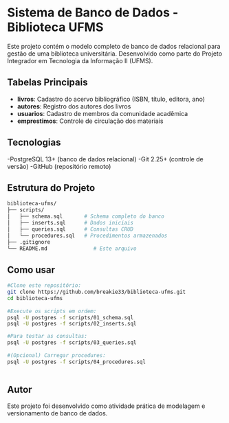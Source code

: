 # Sistema de Banco de Dados - Biblioteca UFMS

Este projeto contém o modelo completo de banco de dados relacional para gestão de uma biblioteca universitária. Desenvolvido como parte do Projeto Integrador em Tecnologia da Informação II (UFMS).

## Tabelas Principais

- **livros**: Cadastro do acervo bibliográfico (ISBN, título, editora, ano)
- **autores**: Registro dos autores dos livros
- **usuarios**: Cadastro de membros da comunidade acadêmica
- **emprestimos**: Controle de circulação dos materiais

## Tecnologias

  -PostgreSQL 13+ (banco de dados relacional)
  -Git 2.25+ (controle de versão)
  -GitHub (repositório remoto)

## Estrutura do Projeto

```bash
biblioteca-ufms/
├── scripts/
│   ├── schema.sql       # Schema completo do banco
│   ├── inserts.sql      # Dados iniciais
│   ├── queries.sql      # Consultas CRUD
│   └── procedures.sql   # Procedimentos armazenados
├── .gitignore              
└── README.md               # Este arquivo
```

## Como usar
```bash
#Clone este repositório:
git clone https://github.com/breakie33/biblioteca-ufms.git
cd biblioteca-ufms
  
#Execute os scripts em ordem:
psql -U postgres -f scripts/01_schema.sql
psql -U postgres -f scripts/02_inserts.sql

#Para testar as consultas:
psql -U postgres -f scripts/03_queries.sql
   
#(Opcional) Carregar procedures:
psql -U postgres -f scripts/04_procedures.sql
   
```
## Autor

Este projeto foi desenvolvido como atividade prática de modelagem e versionamento de banco de dados.
